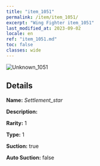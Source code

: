 ```yaml
---
title: "item_1051"
permalink: /item/item_1051/
excerpt: "Wing Fighter item_1051"
last_modified_at: 2023-09-02
locale: en
ref: "item_1051.md"
toc: false
classes: wide
---
```



 ![Unknown_1051](/images/item/Settlement_star_p.png)



## Details

 **Name:** *Settlement_star* 

 **Description:** 

 **Rarity:** 1 

 **Type:** 1 

 **Suction:** true 

 **Auto Suction:** false 


